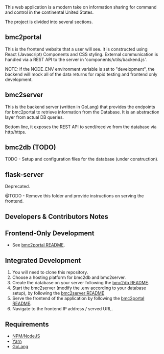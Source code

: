 This web application is a modern take on information sharing for command and 
control in the continental United States.

The project is divided into several sections.

## bmc2portal

This is the frontend website that a user will see. It is constructed using 
React (Javascript) Components and CSS styling. External communication is
handled via a REST API to the server in 'components/utils/backend.js'.

NOTE: If the NODE_ENV environment variable is set to "development", 
the backend will mock all of the data returns for rapid testing and 
frontend only development.

## bmc2server

This is the backend server (written in GoLang) that provides the endpoints
for bmc2portal to retrieve information from the Database. It is an 
abstraction layer from actual DB queries.

Bottom line, it exposes the REST API to send/receive from the database via
http/https.

## bmc2db (TODO)

TODO - Setup and configuration files for the database (under construction).

## flask-server

Deprecated.

@TODO - Remove this folder and provide instructions on serving the frontend.


## Developers & Contributors Notes

## Frontend-Only Development

- See [bmc2portal README](https://github.com/jemccarthy13/BMC2Portal/tree/master/bmc2portal).

## Integrated Development

1) You will need to clone this repository.
2) Choose a hosting platform for bmc2db and bmc2server.
3) Create the database on your server following the [bmc2db README](https://github.com/jemccarthy13/BMC2Portal/tree/master/bmc2db).
4) Start the bmc2server (modify the .env according to  your database setup), by following 
the [bmc2server README](https://github.com/jemccarthy13/BMC2Portal/tree/master/bmc2server)
5) Serve the frontend of the application by following the [bmc2portal README](https://github.com/jemccarthy13/BMC2Portal/tree/master/bmc2portal).
6) Navigate to the frontend IP address / served URL.

## Requirements

- [NPM/NodeJS](https://www.npmjs.com/get-npm)
- [Yarn](https://classic.yarnpkg.com/en/docs/install/#windows-stable)
- [GoLang](https://golang.org/dl/)